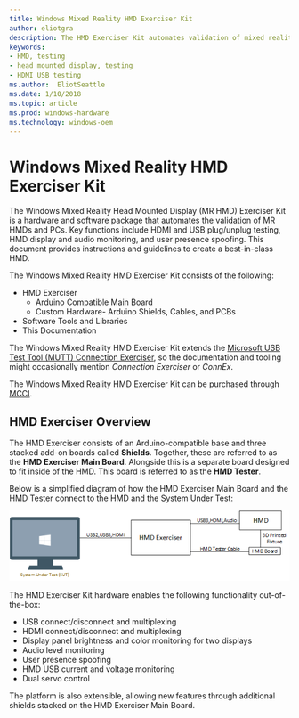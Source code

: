 ```yaml
---
title: Windows Mixed Reality HMD Exerciser Kit
author: eliotgra
description: The HMD Exerciser Kit automates validation of mixed reality (MR) head mounted displays (HMDs) and PCs.
keywords:
- HMD, testing
- head mounted display, testing
- HDMI USB testing 
ms.author:  EliotSeattle
ms.date: 1/10/2018
ms.topic: article
ms.prod: windows-hardware
ms.technology: windows-oem
---
```


# Windows Mixed Reality HMD Exerciser Kit

The Windows Mixed Reality Head Mounted Display (MR HMD) Exerciser Kit is a hardware and software
package that automates the validation of MR HMDs and PCs. Key functions include HDMI and USB plug/unplug
testing, HMD display and audio monitoring, and user presence spoofing.
This document provides instructions and guidelines to create a best-in-class HMD.

The Windows Mixed Reality HMD Exerciser Kit consists of the following:

- HMD Exerciser
    - Arduino Compatible Main Board
    - Custom Hardware- Arduino Shields, Cables, and PCBs
- Software Tools and Libraries
- This Documentation

The Windows Mixed Reality HMD Exerciser Kit extends the [Microsoft USB
Test Tool (MUTT) Connection Exerciser](https://docs.microsoft.com/en-us/windows-hardware/drivers/usbcon/test-usb-type-c-systems-with-mutt-connex-c), so the documentation and tooling
might occasionally mention *Connection Exerciser* or *ConnEx*.

The Windows Mixed Reality HMD Exerciser Kit can be purchased through [MCCI](http://www.mcci.com/mcci-v5/devtools/exerciser-hmd.html).

## HMD Exerciser Overview

The HMD Exerciser consists of an Arduino-compatible base and three
stacked add-on boards called **Shields**. Together, these are referred
to as the **HMD Exerciser Main Board**. Alongside this is a separate
board designed to fit inside of the HMD. This board is referred to as
the **HMD Tester**.

Below is a simplified diagram of how the HMD Exerciser Main Board and
the HMD Tester connect to the HMD and the System Under Test:

![HMD Exerciser Kit Setup](images/image024.png)  

The HMD Exerciser Kit hardware enables the following functionality
out-of-the-box:

-  USB connect/disconnect and multiplexing
-  HDMI connect/disconnect and multiplexing
-  Display panel brightness and color monitoring for two displays
-  Audio level monitoring
-  User presence spoofing
-  HMD USB current and voltage monitoring
-  Dual servo control

The platform is also extensible, allowing new features through additional shields stacked on the HMD Exerciser Main Board.


